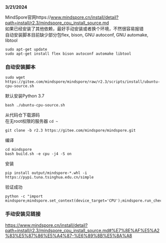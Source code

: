 **3/21/2024**  
  
MindSpore官网https://www.mindspore.cn/install/detail?path=install/r2.3/mindspore_cpu_install_source.md  
如果已经安装了其他依赖，最好手动安装或者换个环境，不然很容易报错    
自动安装脚本目前缺少部分包flex, bison, GNU autoconf, GNU automake, libtool   
```
sudo apt-get update
sudo apt-get install flex bison autoconf automake libtool
```
### 自动安装脚本
```
sudo wget https://gitee.com/mindspore/mindspore/raw/r2.3/scripts/install/ubuntu-cpu-source.sh
```
默认安装Python 3.7   
```
bash ./ubuntu-cpu-source.sh
```
从代码仓下载源码  
在无root权限的服务器 ```cd ~ ```
```
git clone -b r2.3 https://gitee.com/mindspore/mindspore.git
```
编译  
```
cd mindspore  
bash build.sh -e cpu -j4 -S on
```
安装  
```
pip install output/mindspore-*.whl -i https://pypi.tuna.tsinghua.edu.cn/simple
```
验证成功  
```
python -c "import mindspore;mindspore.set_context(device_target='CPU');mindspore.run_check()"
```


### 手动安装见链接
https://www.mindspore.cn/install/detail?path=install/r2.3/mindspore_cpu_install_source.md#%E7%8E%AF%E5%A2%83%E5%87%86%E5%A4%87-%E6%89%8B%E5%8A%A8
